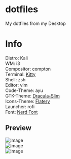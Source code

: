 # dotfiles
My dotfiles from my Desktop

# Info
Distro: Kali<br>
WM: i3<br>
Compositor: compton<br>
Terminal: [Kitty](https://sw.kovidgoyal.net/kitty/)<br>
Shell: zsh<br>
Editor: vim<br>
Code-Theme: ayu<br>
GTK-Theme: [Dracula-Slim](https://github.com/dracula/gtk)<br>
Icons-Theme: [Flatery](https://www.gnome-look.org/p/1332404)<br>
Launcher: rofi<br>
Font: [Nerd Font](https://github.com/ryanoasis/nerd-fonts.git)
<br>
## Preview
![image](https://user-images.githubusercontent.com/75148247/129873881-09223d1a-8baf-4147-9a19-ade57eec4666.png)
<br>
![image](https://user-images.githubusercontent.com/75148247/129874579-d3d9a60f-a048-4180-8438-5df72a9da2de.png)
<br>
![image](https://user-images.githubusercontent.com/75148247/129875796-ba7d83b7-316e-424f-b21c-bbe084f9e27c.png)

